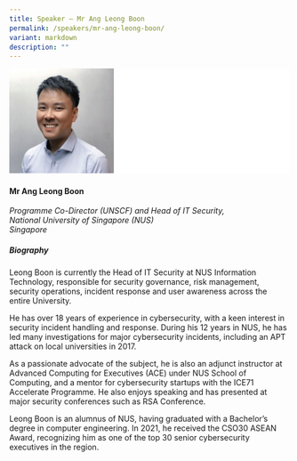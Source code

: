 ```yaml
---
title: Speaker – Mr Ang Leong Boon
permalink: /speakers/mr-ang-leong-boon/
variant: markdown
description: ""
---
```

![](/images/2025%20speakers/Ang_Leong_Boon.png)
#### **Mr Ang Leong Boon**

*Programme Co-Director (UNSCF) and Head of IT Security, <br>National University of Singapore (NUS)<br>Singapore*

##### **Biography**
Leong Boon is currently the Head of IT Security at NUS Information Technology, responsible for security governance, risk management, security operations, incident response and user awareness across the entire University.

He has over 18 years of experience in cybersecurity, with a keen interest in security incident handling and response. During his 12 years in NUS, he has led many investigations for major cybersecurity incidents, including an APT attack on local universities in 2017.

As a passionate advocate of the subject, he is also an adjunct instructor at Advanced Computing for Executives (ACE) under NUS School of Computing, and a mentor for cybersecurity startups with the ICE71 Accelerate Programme. He also enjoys speaking and has presented at major security conferences such as RSA Conference.

Leong Boon is an alumnus of NUS, having graduated with a Bachelor’s degree in computer engineering. In 2021, he received the CSO30 ASEAN Award, recognizing him as one of the top 30 senior cybersecurity executives in the region.
